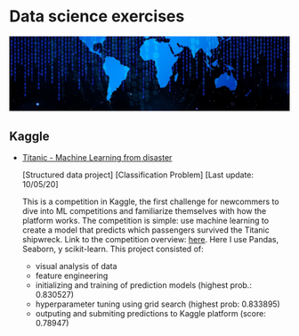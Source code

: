 # Data science exercises

![Banner](data/banner003.jpg)

## Kaggle
- [Titanic - Machine Learning from disaster](https://github.com/JAMorello/data-science-exercises/tree/master/Kaggle/Titanic)

  [Structured data project] [Classification Problem] [Last update: 10/05/20]
  
  This is a competition in Kaggle, the first challenge for newcommers to dive into ML competitions and familiarize 
  themselves with how the platform works. The competition is simple: use machine learning to create a model that predicts 
  which passengers survived the Titanic shipwreck. Link to the competition overview: [here](https://www.kaggle.com/c/titanic).
  Here I use Pandas, Seaborn, y scikit-learn. This project consisted of:
    - visual analysis of data
    - feature engineering
    - initializing and training of prediction models (highest prob.: 0.830527)
    - hyperparameter tuning using grid search (highest prob: 0.833895)
    - outputing and submiting predictions to Kaggle platform (score: 0.78947)
